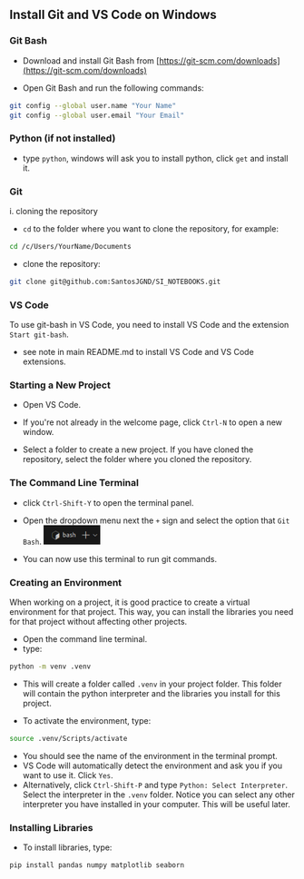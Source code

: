 ## Install Git and VS Code on Windows

### Git Bash

- Download and install Git Bash from [https://git-scm.com/downloads](https://git-scm.com/downloads)

- Open Git Bash and run the following commands:

```bash
git config --global user.name "Your Name"
git config --global user.email "Your Email"
```

### Python (if not installed)

- type `python`, windows will ask you to install python, click `get` and install it.

### Git

i. cloning the repository

- `cd` to the folder where you want to clone the repository, for example:

```bash
cd /c/Users/YourName/Documents
```

- clone the repository:

```bash
git clone git@github.com:SantosJGND/SI_NOTEBOOKS.git
```

### VS Code

To use git-bash in VS Code, you need to install VS Code and the extension `Start git-bash`.

- see note in main README.md to install VS Code and VS Code extensions.

### Starting a New Project

- Open VS Code.

- If you're not already in the welcome page, click `Ctrl-N` to open a new window.

- Select a folder to create a new project. If you have cloned the repository, select the folder where you cloned the repository.

### The Command Line Terminal

- click `Ctrl-Shift-Y` to open the terminal panel.

- Open the dropdown menu next the `+` sign and select the option that `Git Bash`.
  <img src="img/bash_cmd.jpg" alt="drawing" width="100"/>

- You can now use this terminal to run git commands.

### Creating an Environment

When working on a project, it is good practice to create a virtual environment for that project. This way, you can install the libraries you need for that project without affecting other projects.

- Open the command line terminal.
- type:

```bash
python -m venv .venv
```

- This will create a folder called `.venv` in your project folder. This folder will contain the python interpreter and the libraries you install for this project.

- To activate the environment, type:

```bash
source .venv/Scripts/activate
```

- You should see the name of the environment in the terminal prompt.
- VS Code will automatically detect the environment and ask you if you want to use it. Click `Yes`.
- Alternatively, click `Ctrl-Shift-P` and type `Python: Select Interpreter`. Select the interpreter in the `.venv` folder. Notice you can select any other interpreter you have installed in your computer. This will be useful later.

### Installing Libraries

- To install libraries, type:

```bash
pip install pandas numpy matplotlib seaborn
```
